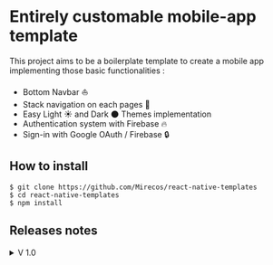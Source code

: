 # Entirely customable mobile-app template

This project aims to be a boilerplate template to create a mobile app implementing those basic functionalities :
- Bottom Navbar ⛵
- Stack navigation on each pages 🏢
- Easy Light ☀️ and Dark 🌑 Themes implementation
- Authentication system with Firebase 🔥
- Sign-in with Google OAuth / Firebase 🔒

## How to install 

```
$ git clone https://github.com/Mirecos/react-native-templates
$ cd react-native-templates
$ npm install
```
## Releases notes

<details>
  <summary>V 1.0</summary>
  Functionalities :
  
  - Bottom tab navigation
  - Stack navigation in each tab
  - Connection with e-mail / password
  - Connection with google
</details>
